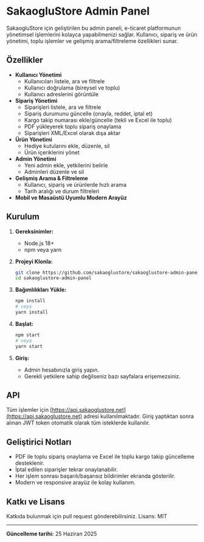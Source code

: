 # SakaogluStore Admin Panel

SakaogluStore için geliştirilen bu admin paneli, e-ticaret platformunun yönetimsel işlemlerini kolayca yapabilmenizi sağlar. Kullanıcı, sipariş ve ürün yönetimi, toplu işlemler ve gelişmiş arama/filtreleme özellikleri sunar.

## Özellikler

- **Kullanıcı Yönetimi**
  - Kullanıcıları listele, ara ve filtrele
  - Kullanıcı doğrulama (bireysel ve toplu)
  - Kullanıcı adreslerini görüntüle
- **Sipariş Yönetimi**
  - Siparişleri listele, ara ve filtrele
  - Sipariş durumunu güncelle (onayla, reddet, iptal et)
  - Kargo takip numarası ekle/güncelle (tekli ve Excel ile toplu)
  - PDF yükleyerek toplu sipariş onaylama
  - Siparişleri XML/Excel olarak dışa aktar
- **Ürün Yönetimi**
  - Hediye kutularını ekle, düzenle, sil
  - Ürün içeriklerini yönet
- **Admin Yönetimi**
  - Yeni admin ekle, yetkilerini belirle
  - Adminleri düzenle ve sil
- **Gelişmiş Arama & Filtreleme**
  - Kullanıcı, sipariş ve ürünlerde hızlı arama
  - Tarih aralığı ve durum filtreleri
- **Mobil ve Masaüstü Uyumlu Modern Arayüz**

## Kurulum

1. **Gereksinimler:**
   - Node.js 18+
   - npm veya yarn

2. **Projeyi Klonla:**
   ```sh
   git clone https://github.com/sakaoglustore/sakaoglustore-admin-panel.git
   cd sakaoglustore-admin-panel
   ```

3. **Bağımlılıkları Yükle:**
   ```sh
   npm install
   # veya
   yarn install
   ```

4. **Başlat:**
   ```sh
   npm start
   # veya
   yarn start
   ```

5. **Giriş:**
   - Admin hesabınızla giriş yapın.
   - Gerekli yetkilere sahip değilseniz bazı sayfalara erişemezsiniz.

## API
Tüm işlemler için [https://api.sakaoglustore.net](https://api.sakaoglustore.net) adresi kullanılmaktadır. Giriş yaptıktan sonra alınan JWT token otomatik olarak tüm isteklerde kullanılır.

## Geliştirici Notları
- PDF ile toplu sipariş onaylama ve Excel ile toplu kargo takip güncelleme desteklenir.
- İptal edilen siparişler tekrar onaylanabilir.
- Her işlem sonrası başarılı/başarısız bildirimler ekranda gösterilir.
- Modern ve responsive arayüz ile kolay kullanım.

## Katkı ve Lisans
Katkıda bulunmak için pull request gönderebilirsiniz. Lisans: MIT

---

**Güncelleme tarihi:** 25 Haziran 2025
